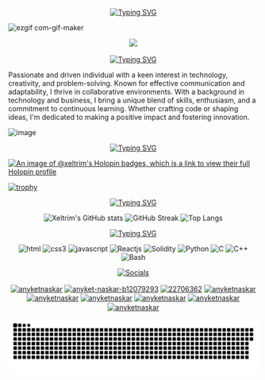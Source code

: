 <!---Welcome text-->

<p align="center">
<a href="https://git.io/typing-svg"><img src="https://readme-typing-svg.demolab.com?font=Pixelify+Sans&weight=600&size=30&duration=2500&pause=800&color=c480f7&center=true&vCenter=true&width=435&lines=Welcome+to+my+GitHub+profile!;I'm+a+B.Tech+CSE+student" alt="Typing SVG" /></a>
</p>

<!---DedSec gif-->
![ezgif com-gif-maker](https://github.com/Xeltrim/Xeltrim/assets/142211339/8eed9493-2147-49ba-8856-d809013b6639)

<!---Animated line gif-->
<p  align="center">
<img src="https://user-images.githubusercontent.com/73097560/115834477-dbab4500-a447-11eb-908a-139a6edaec5c.gif">

<!---About Me-->
<p align="center">
<a href="https://git.io/typing-svg"><img src="https://readme-typing-svg.demolab.com?font=Pixelify+Sans&weight=600&size=25&duration=1&pause=800&color=00d9c6&center=true&vCenter=true&width=435&lines=ABOUT+ME" alt="Typing SVG" /></a>
</p>

<p align="center">
<p>Passionate and driven individual with a keen interest in technology, creativity, and problem-solving. Known for effective communication and adaptability, I thrive in collaborative environments. With a background in technology and business, I bring a unique blend of skills, enthusiasm, and a commitment to continuous learning. Whether crafting code or shaping ideas, I'm dedicated to making a positive impact and fostering innovation.</p>
</p>

<!---Placeholder image-->
<p align="center">
  
![image](https://user-images.githubusercontent.com/61057666/169029838-74df663d-2e62-4d77-bdff-b43f7d63f00f.png)

</p>

<!---Achievements-->
<p align="center">
<a href="https://git.io/typing-svg"><img src="https://readme-typing-svg.demolab.com?font=Pixelify+Sans&weight=600&size=25&duration=1&pause=800&color=d8687a&center=true&vCenter=true&width=435&lines=ACHIEVEMENTS" alt="Typing SVG" /></a>
</p>

[![An image of @xeltrim's Holopin badges, which is a link to view their full Holopin profile](https://holopin.me/xeltrim)](https://holopin.io/@xeltrim)

[![trophy](https://github-profile-trophy.vercel.app/?username=xeltrim&theme=radical)](https://github.com/ryo-ma/github-profile-trophy)


<!---Statistics-->
<p align="center">
<a href="https://git.io/typing-svg"><img src="https://readme-typing-svg.demolab.com?font=Pixelify+Sans&weight=600&size=25&duration=1&pause=805&color=00FF00&center=true&vCenter=true&width=435&lines=STATISTICS" alt="Typing SVG" /></a>
</p>

<p align="center">
<img width="auto" src="https://github-readme-stats.vercel.app/api?username=xeltrim&show_icons=true&theme=chartreuse-dark" alt="Xeltrim's GitHub stats">
<img width="auto" src="https://streak-stats.demolab.com?user=xeltrim&theme=chartreuse-dark&card_width=467" alt="GitHub Streak">
<img width="auto" src="https://github-readme-stats.vercel.app/api/top-langs/?username=xeltrim&theme=chartreuse-dark&amp;langs_count=8" alt="Top Langs">
</p>

<!---Languages-->
<p align="center">
<a href="https://git.io/typing-svg"><img src="https://readme-typing-svg.demolab.com?font=Pixelify+Sans&weight=600&size=25&duration=1&pause=800&color=0089e3&center=true&vCenter=true&random=false&width=435&lines=LANGUAGES" alt="Typing SVG" /></a>
</p>
<p align="center">
      <img src="https://www.vectorlogo.zone/logos/w3_html5/w3_html5-icon.svg" alt="html" width="55" height="55"/> 
      <img src="https://www.vectorlogo.zone/logos/w3_css/w3_css-official.svg" alt="css3" width="65" height="65"/>
      <img src="https://www.vectorlogo.zone/logos/javascript/javascript-icon.svg" alt="javascript" width="55" height="55"/>
      <img src="https://www.vectorlogo.zone/logos/reactjs/reactjs-icon.svg" alt="Reactjs" width="55" height="55"/>
      <img src="https://upload.vectorlogo.zone/logos/ethereum_solidity/images/a716e883-fdc5-44ac-b5be-64e401232a50.svg" alt="Solidity" width="55" height="55"/> 
      <img src="https://www.vectorlogo.zone/logos/python/python-icon.svg" alt="Python" width="55" height="55"/>
      <img src="https://cdn-icons-png.flaticon.com/128/3665/3665923.png" alt="C" width="55" height="55"/>
      <img src="https://cdn-icons-png.flaticon.com/128/6132/6132222.png" alt="C++" width="55" height="55"/>
      <img src="https://cdn-icons-png.flaticon.com/128/919/919837.png" alt="Bash" width="60" height="60"/>
</p>

<!---Socials-->
<p align="center">
<a href="https://git.io/typing-svg"><img src="https://readme-typing-svg.demolab.com?font=Pixelify+Sans&weight=600&size=25&duration=1&pause=805&color=FA8000&center=true&vCenter=true&width=435&lines=SOCIALS" alt="Socials" /></a>
</p>

<p align="center">
<a href="https://twitter.com/intent/user?screen_name=anyketnaskar&original_referer=https://developer.twitter.com/en/docs/twitter-for-websites/web-intents/overview" target="blank"><img align="center" src="https://raw.githubusercontent.com/rahuldkjain/github-profile-readme-generator/master/src/images/icons/Social/twitter.svg" alt="anyketnaskar" height="30" width="40" /></a>
<a href="https://linkedin.com/in/anyketnaskar" target="blank"><img align="center" src="https://raw.githubusercontent.com/rahuldkjain/github-profile-readme-generator/master/src/images/icons/Social/linked-in-alt.svg" alt="anyket-naskar-b12079293" height="30" width="40" /></a>
<a href="https://stackoverflow.com/users/22706362" target="blank"><img align="center" src="https://raw.githubusercontent.com/rahuldkjain/github-profile-readme-generator/master/src/images/icons/Social/stack-overflow.svg" alt="22706362" height="30" width="40" /></a>
<a href="https://codesandbox.com/anyketnaskar" target="blank"><img align="center" src="https://raw.githubusercontent.com/rahuldkjain/github-profile-readme-generator/master/src/images/icons/Social/codesandbox.svg" alt="anyketnaskar" height="30" width="40" /></a>
<a href="https://www.codechef.com/users/anyketnaskar" target="blank"><img align="center" src="https://cdn.jsdelivr.net/npm/simple-icons@3.1.0/icons/codechef.svg" alt="anyketnaskar" height="30" width="40" /></a>
<a href="https://www.hackerrank.com/anyketnaskar" target="blank"><img align="center" src="https://raw.githubusercontent.com/rahuldkjain/github-profile-readme-generator/master/src/images/icons/Social/hackerrank.svg" alt="anyketnaskar" height="30" width="40" /></a>
<a href="https://codeforces.com/profile/anyketnaskar" target="blank"><img align="center" src="https://raw.githubusercontent.com/rahuldkjain/github-profile-readme-generator/master/src/images/icons/Social/codeforces.svg" alt="anyketnaskar" height="30" width="40" /></a>
<a href="https://www.leetcode.com/anyketnaskar" target="blank"><img align="center" src="https://raw.githubusercontent.com/rahuldkjain/github-profile-readme-generator/master/src/images/icons/Social/leet-code.svg" alt="anyketnaskar" height="30" width="40" /></a>
<a href="https://auth.geeksforgeeks.org/user/anyketnaskar" target="blank"><img align="center" src="https://raw.githubusercontent.com/rahuldkjain/github-profile-readme-generator/master/src/images/icons/Social/geeks-for-geeks.svg" alt="anyketnaskar" height="30" width="40" /></a>
</p>

![snake gif](https://github.com/Xeltrim/Xeltrim/blob/output/github-contribution-grid-snake-dark.svg)
